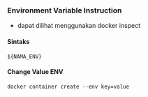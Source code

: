### Environment Variable Instruction

- dapat dilihat menggunakan docker inspect

#### Sintaks

```
${NAMA_ENV}
```

#### Change Value ENV

```
docker container create --env key=value
```
